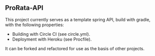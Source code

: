 ## ProRata-API ##

This project currently serves as a template spring API, build with gradle, with the following properties:

- Building with Circle CI (see circle.yml).
- Deployment with Heroku (see Procfile).

It can be forked and refactored for use as the basis of other projects.
